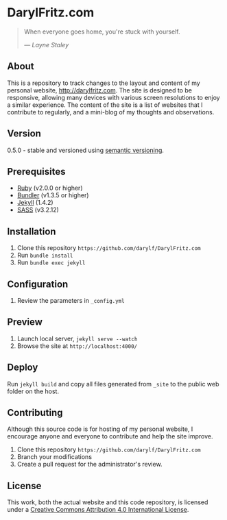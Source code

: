 DarylFritz.com
==============
> When everyone goes home, you're stuck with yourself. 
>
> &mdash; <cite>Layne Staley</cite>


About
-----
This is a repository to track changes to the layout and content of my personal website, <http://darylfritz.com>. 
The site is designed to be responsive, allowing many devices with various screen resolutions to enjoy a similar experience.
The content of the site is a list of websites that I contribute to regularly, and a mini-blog of my thoughts and observations.


Version
-------
0.5.0 - stable and versioned using [semantic versioning](http://semver.org/).

Prerequisites
-------------
* [Ruby](http://www.ruby-lang.org/en/) (v2.0.0 or higher)
* [Bundler](http://gembundler.com) (v1.3.5 or higher)
* [Jekyll](http://jekyllrb.com) (1.4.2)
* [SASS](http://sass-lang.com) (v3.2.12)

Installation
------------
1. Clone this repository `https://github.com/darylf/DarylFritz.com`
2. Run `bundle install`
3. Run `bundle exec jekyll`


Configuration
-------------
1. Review the parameters in `_config.yml`


Preview
-------
1. Launch local server, `jekyll serve --watch`
2. Browse the site at `http://localhost:4000/`


Deploy
------
Run `jekyll build` and copy all files generated from `_site` to the public web folder on the host.


Contributing
------------
Although this source code is for hosting of my personal website, I encourage anyone and everyone to contribute and help the site improve.

1. Clone this repository `https://github.com/darylf/DarylFritz.com`
2. Branch your modifications
3. Create a pull request for the administrator's review.


License
-------
This work, both the actual website and this code repository, is licensed under a [Creative Commons Attribution 4.0 International License](http://creativecommons.org/licenses/by/4.0).
